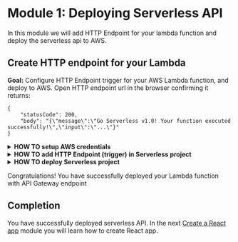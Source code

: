 # Module 1: Deploying Serverless API

In this module we will add HTTP Endpoint for your lambda function and deploy the serverless api to AWS.

## Create HTTP endpoint for your Lambda

**Goal:** Configure HTTP Endpoint trigger for your AWS Lambda function, and deploy to AWS. Open HTTP endpoint url in the browser confirming it returns:

```
{
    "statusCode": 200,
    "body": "{\"message\":\"Go Serverless v1.0! Your function executed successfully!\",\"input\":\"...\"}"
}
```

<details>
<summary><b>HOW TO setup AWS credentials</b></summary><p>

* By using AWS CLI, if you have it installed, by running:

    `aws configure`

* By setting environment variables: `AWS_ACCESS_KEY_ID`, `AWS_SECRET_ACCESS_KEY`, and `AWS_REGION`

    _Linux, macOS, or Unix_

    ```
    $ export AWS_ACCESS_KEY_ID=AKIAIOSFODNN7EXAMPLE
    $ export AWS_SECRET_ACCESS_KEY=wJalrXUtnFEMI/K7MDENG/bPxRfiCYEXAMPLEKEY
    $ export AWS_DEFAULT_REGION=us-west-2
    ```

    _Windows_

    ```
    > set AWS_ACCESS_KEY_ID=AKIAIOSFODNN7EXAMPLE
    > set AWS_SECRET_ACCESS_KEY=wJalrXUtnFEMI/K7MDENG/bPxRfiCYEXAMPLEKEY
    > set AWS_DEFAULT_REGION=us-west-2
    ```
</p></details>

<details>
<summary><b>HOW TO add HTTP Endpoint (trigger) in Serverless project</b></summary><p>

1. Set default `stage` and `region` in _serverless.yml_:

    ```yml
    provider:
      name: aws
      runtime: nodejs6.10
      stage: dev
      region: eu-west-1
    ```

    You can use `eu-west-1` or any other AWS region that support AWS Lambda and API Gateway.

1. Add HTTP Endpoint as a event trigger for your Lambda function by adding `events` section with `http` trigger in _serverless.yml_:

    ```yml
    functions:
      hello:
        handler: handler.hello
        events:
          - http:
              path: /hello
              method: get
              cors: true
    ```
</p></details>


<details>
<summary><b>HOW TO deploy Serverless project</b></summary><p>

1. Run `deploy` serverless command:

    `npm run sls -- deploy`

    You can simplify this by adding `deploy` script to your `package.json`:

    ```json
    "scripts": {
      "deploy": "serverless deploy",
      "sls": "serverless"
    },
    ```

    Now you can deploy using:

    `npm run deploy`

    See more information about `deploy` command on [CLI documentation](https://serverless.com/framework/docs/providers/aws/cli-reference/deploy/) page.
    
1. Open deployed endpoint in the browser confirming it's returning valid response.
</p></details>
<p></p>

Congratulations! You have successfully deployed your Lambda function with API Gateway endpoint 

## Completion

You have successfully deployed serverless API. In the next [Create a React app](../2_React) module you will learn how to create React app.

